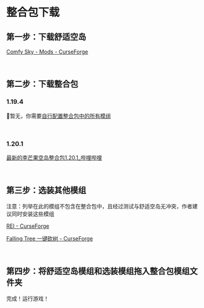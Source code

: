 # 整合包下载

## 第一步：下载舒适空岛

[Comfy Sky - Mods - CurseForge](https://www.curseforge.com/minecraft/mc-mods/comfy-sky)

​     

## 第二步：下载整合包

### 1.19.4

🚧暂无，你需要[自行配置整合包中的所有模组](custom_download.md)

​     

### 1.20.1

[最新的李芒果空岛整合包1.20.1_哔哩哔哩](https://www.bilibili.com/video/BV1kh4y157so/?spm_id_from=333.337.search-card.all.click&vd_source=3d47f7f15977e64edde817f5a2a56593)

​     

## 第三步：选装其他模组

注意：列举在此的模组不包含在整合包中，且经过测试与舒适空岛无冲突，作者建议同时安装这些模组

[REI - CurseForge](https://www.curseforge.com/minecraft/mc-mods/roughly-enough-items)

[Falling Tree 一键砍树 - CurseForge](https://www.curseforge.com/minecraft/mc-mods/falling-tree)

​     

## 第四步：将舒适空岛模组和选装模组拖入整合包模组文件夹

完成！运行游戏！

​     



​     
